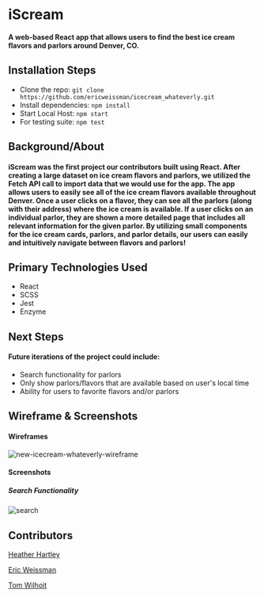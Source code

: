 # iScream
#### A web-based React app that allows users to find the best ice cream flavors and parlors around Denver, CO.

## Installation Steps
- Clone the repo: ```git clone https://github.com/ericweissman/icecream_whateverly.git```
- Install dependencies: ```npm install```
- Start Local Host: ```npm start```
- For testing suite: ```npm test```

## Background/About
#### iScream was the first project our contributors built using React. After creating a large dataset on ice cream flavors and parlors, we utilized the Fetch API call to import data that we would use for the app. The app allows users to easily see all of the ice cream flavors available throughout Denver. Once a user clicks on a flavor, they can see all the parlors (along with their address) where the ice cream is available. If a user clicks on an individual parlor, they are shown a more detailed page that includes all relevant information for the given parlor. By utilizing small components for the ice cream cards, parlors, and parlor details, our users can easily and intuitively navigate between flavors and parlors! 

## Primary Technologies Used
- React
- SCSS
- Jest
- Enzyme

## Next Steps
#### Future iterations of the project could include:
- Search functionality for parlors
- Only show parlors/flavors that are available based on user's local time
- Ability for users to favorite flavors and/or parlors

## Wireframe & Screenshots
#### Wireframes
![new-icecream-whateverly-wireframe](https://user-images.githubusercontent.com/20710327/50453475-70e4b000-0906-11e9-9505-1a15e18e11f2.png)

#### Screenshots
##### Search Functionality
![search](https://user-images.githubusercontent.com/20710327/50617730-e672f200-0eab-11e9-848f-b867cea97b65.gif)

## Contributors
[Heather Hartley](https://github.com/hlhartley)

[Eric Weissman](https://github.com/ericweissman)

[Tom Wilhoit](https://github.com/TomWilhoit)
